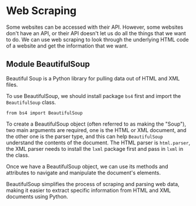 # Web Scraping

Some websites can be accessed with their API. However, some websites don't have an API, or their API doesn't let us do all the things that we want to do. We can use web scraping to look through the underlying HTML code of a website and get the information that we want.

## Module BeautifulSoup

Beautiful Soup is a Python library for pulling data out of HTML and XML files.

To use BeautifulSoup, we should install package `bs4` first and import the `BeautifulSoup` class.
```
from bs4 import BeautifulSoup
```

To create a BeautifulSoup object (often referred to as making the "Soup"), two main arguments are required, one is the HTML or XML document, and the other one is the parser type, and this can help `BeautifulSoup` understand the contents of the document. The HTML parser is `html.parser`, the XML parser needs to install the `lxml` package first and pass in `lxml` in the class. 

Once we have a BeautifulSoup object, we can use its methods and attributes to navigate and manipulate the document's elements.

BeautifulSoup simplifies the process of scraping and parsing web data, making it easier to extract specific information from HTML and XML documents using Python.




